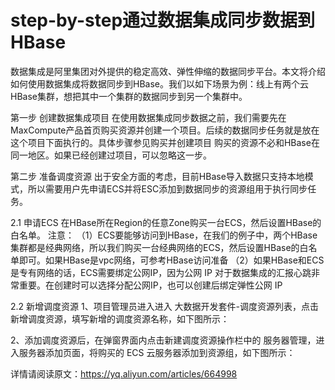 # step-by-step通过数据集成同步数据到HBase

数据集成是阿里集团对外提供的稳定高效、弹性伸缩的数据同步平台。本文将介绍如何使用数据集成将数据同步到HBase。我们以如下场景为例：线上有两个云HBase集群，想把其中一个集群的数据同步到另一个集群中。

第一步 创建数据集成项目
在使用数据集成同步数据之前，我们需要先在MaxCompute产品首页购买资源并创建一个项目。后续的数据同步任务就是放在这个项目下面执行的。具体步骤参见购买并创建项目
购买的资源不必和HBase在同一地区。如果已经创建过项目，可以忽略这一步。

第二步 准备调度资源
出于安全方面的考虑，目前HBase导入数据只支持本地模式，所以需要用户先申请ECS并将ESC添加到数据同步的资源组用于执行同步任务。

2.1 申请ECS
在HBase所在Region的任意Zone购买一台ECS，然后设置HBase的白名单。
注意：
（1）ECS要能够访问到HBase，在我们的例子中，两个HBase集群都是经典网络，所以我们购买一台经典网络的ECS，然后设置HBase的白名单即可。如果HBase是vpc网络，可参考HBase访问准备
（2）如果HBase和ECS是专有网络的话，ECS需要绑定公网IP，因为公网 IP 对于数据集成的汇报心跳非常重要。在创建时可以选择分配公网IP，也可以创建后绑定弹性公网 IP

2.2 新增调度资源
1、项目管理员进入进入 大数据开发套件-调度资源列表，点击 新增调度资源，填写新增的调度资源名称，如下图所示：

2、添加调度资源后，在弹窗界面内点击新建调度资源操作栏中的 服务器管理，进入服务器添加页面，将购买的 ECS 云服务器添加到资源组，如下图所示：

详情请阅读原文：https://yq.aliyun.com/articles/664998

